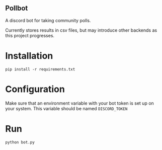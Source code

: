 ## Pollbot

A discord bot for taking community polls.

Currently stores results in csv files, but may introduce other backends as this project progresses.

# Installation

```
pip install -r requirements.txt
```

# Configuration

Make sure that an environment variable with your bot token is set up on your system.
This variable should be named `DISCORD_TOKEN`

# Run

```
python bot.py
```
